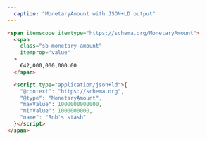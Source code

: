 ```yaml
---
  caption: "MonetaryAmount with JSON+LD output"
---
```


<!-- markdownlint-disable MD041 -->
<!-- dprint-ignore -->
```html
<span itemscope itemtype="https://schema.org/MonetaryAmount">
  <span
    class="sb-monetary-amount"
    itemprop="value"
  >
    €42,000,000,000.00
  </span>

  <script type="application/json+ld">{
    "@context": "https://schema.org",
    "@type": "MonetaryAmount",
    "maxValue": 1000000000000,
    "minValue": 1000000000,
    "name": "Bob's stash"
  }</script>
</span>
```

